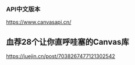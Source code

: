### API中文版本

https://www.canvasapi.cn/

## 血荐28个让你直呼哇塞的Canvas库

https://juejin.cn/post/7038267477121302542